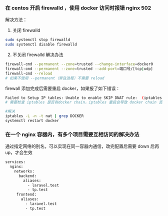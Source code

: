 ### 在 centos 开启 firewalld ，使用 docker 访问时报错 nginx 502

解决方法：

1. 关闭 firewalld

```sh
sudo systemctl stop firewalld
sudo systemctl disable firewalld
```

2. 不关闭 firewalld 解决办法

```sh
firewall-cmd --permanent --zone=trusted --change-interface=docker0
firewall-cmd --permanent --zone=trusted --add-port=端口号/[tcp|udp]
firewall-cmd --reload 
# 如果不使用 --permanent（常驻进程）不需要 reload
```

firewall 添加完成后需要重启 docker，如果报了如下错误：

```sh
Failed to Setup IP tables: Unable to enable SKIP DNAT rule:  (iptables failed: iptables --wait -t nat -I DOCKER -i br-9b0f1d61a45a -j RETURN: iptables: No chain/target/match by that name.(exit status 1)
# 需要检查 iptables 是否有docker chain，iptables 重启会导致 docker chain 丢失

#解决
iptables -L -n -t nat | grep DOCKER
systemctl restart docker
```

### 在一个 nginx 容器内，有多个项目需要互相访问的解决办法

通过指定网络的别名，可以实现在同一容器内通信，改完配置后需要 down 后再 up，才会生效

```dockerfile
services:
  nginx:
    networks:
      backend:
        aliases:
          - laravel.test
          - tp.test
     frontend:
       aliases:
         - laravel.test
         - tp.test
```

